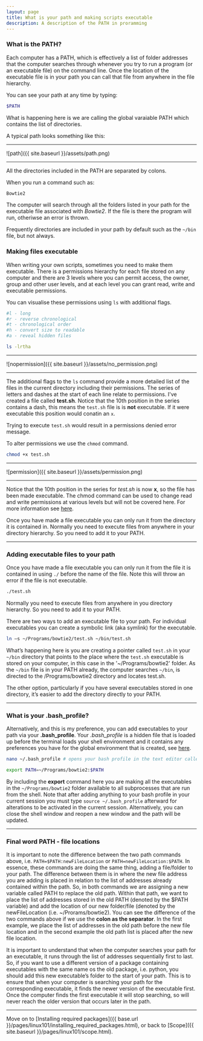 ```yaml
---
layout: page
title: What is your path and making scripts executable
description: A description of the PATH in proramming
---
```


### What is the PATH?

Each computer has a PATH, which is effectively a list of folder addresses that the computer searches through 
whenever you try to run a program (or an executable file) on the command line. Once the location of the  
executable file is in your path you can call that file from anywhere in the file hierarchy. 

You can see your path at any time by typing:

~~~bash
$PATH
~~~

What is happening here is we are calling the global varaiable PATH which contains the list of directories.

A typical path looks something like this:

***

![path]({{ site.baseurl }}/assets/path.png)

***

All the directories included in the PATH are separated by colons.

When you run a command such as:

~~~bash
Bowtie2
~~~

The computer will search through all the folders listed in your path for the executable file associated with 
*Bowtie2*. If the file is there the program will run, otheriwse an error is thrown.

Frequently directories are included in your path by default such as the `~/bin` file, but not always. 


### Making files executable

When writing your own scripts, sometimes you need to make them executable. There is a permissions hierarchy for 
each file stored on any computer and there are 3 levels where you can permit access, the owner, group and other 
user levels, and at each level you can grant read, write and executable permissions.

You can visualise these permissions using `ls` with additional flags.

~~~bash
#l - long
#r - reverse chronological
#t - chronological order
#h - convert size to readable
#a - reveal hidden files

ls -lrtha
~~~

***

![nopermission]({{ site.baseurl }}/assets/no_permission.png)

***

The additional flags to the `ls` command provide a more detailed list of the files in the current directory including their 
permissions. The series of letters and dashes at the start of each line relate to permissions. I've created a file called 
**test.sh**. Notice that the 10th position in the series contains a dash, this means the `test.sh` file is is **not** 
executable. If it were executable this position would conatin an `x`.

Trying to execute `test.sh` would result in a permissions denied error message.

To alter permissions we use the `chmod` command. 

~~~bash
chmod +x test.sh
~~~

***

![permission]({{ site.baseurl }}/assets/permission.png)

***

Notice that the 10th position in the series for *test.sh* is now **x**, so the file has been made executable. The chmod 
command can be used to change read and write permissions at various levels but will not be covered here. 
For more information see [here](https://ryanstutorials.net/linuxtutorial/permissions.php).

Once you have made a file executable you can only run it from the directory it is contained in. Normally you need to
execute	files from anywhere in your directory hierarchy. So you need to add it to your PATH.

***

### Adding executable files to your path

Once you have made a file executable you can only run it from the file it is contained in using `./` before the 
name of the file. Note this will throw an error if the file is not executable.

~~~bash
./test.sh
~~~

Normally you need to execute files from anywhere in you directory hierarchy. So you need to add it to your PATH.

There are two ways to add an executable file to your path. For individual executables you can create a symbolic 
link (aka symlink) for the executable. 

~~~bash
ln –s ~/Programs/bowtie2/test.sh ~/bin/test.sh
~~~

What’s happening here is you are creating a pointer called `test.sh` in your `~/bin` directory that points to the 
place where the `test.sh` executable is stored on your computer, in this case in the '~/Programs/bowtie2' folder.
As the `~/bin` file is in your PATH already, the computer searches `~/bin`, is directed to the /Programs/bowtie2
directory and locates test.sh.  


The other option, particularly if you have several executables stored in one directory, it’s easier to add the 
directory directly to your PATH. 

***

### What is your .bash_profile?

Alternatively, and this is my preference, you can add executables to your path via your **.bash_profile**. Your *.bash_profile* is 
a hidden file that is loaded up before the terminal loads your shell environment and it contains any preferences you have 
for the global environment that is created, see [here](https://natelandau.com/my-mac-osx-bash_profile/).

~~~bash
nano ~/.bash_profile # opens your bash profile in the text editor called nano so you can add things

export PATH=~/Programs/bowtie2:$PATH  
~~~

By including the **export** command here you are making all the executables in the `~/Programs/bowtie2` folder available to all 
subprocesses that are run from the shell. Note that after adding anything to your bash profile in your current session you 
must type `source ~/.bash_profile` afterward for alterations to be activated in the current session. Alternatively, you can 
close the shell window and reopen a new window and the path will be updated. 

***

### Final word PATH - file locations 

It is important to note the difference between the two path commands above, i.e. `PATH=$PATH:newFileLocation` or 
`PATH=newFileLocation:$PATH`. In essence, these commands are doing the same thing, adding a file/folder to your path. The difference 
between them is in where the new file address you are adding is placed in relation to the list of addresses already contained within 
the path. So, in both commands we are assigning a new variable called PATH to replace the old path. Within that path, we want to place 
the list of addresses stored in the old PATH (denoted by the $PATH variable) and add the location of our new folder/file 
(denoted by the newFileLocation (i.e. ~/Prorams/bowtie2). You can see the difference of the two commands above if we use the **colon as 
the separator**. In the first example, we place the list of addresses in the old path before the new file location and in the second 
example the old path list is placed after the new file location.

It is important to understand that when the computer searches your path for an executable, it runs through the list of addresses 
sequentially first to last. So, if you want to use a different version of a package containing executables with the same name os the old 
package, i.e. python, you should add this new executable’s folder to the start of your path. This is to ensure that when your computer is 
searching your path for the corresponding executable, it finds the newer version of the executable first. Once the computer finds the 
first executable it will stop searching, so will never reach the older version that occurs later in the path. 

***

Move on to [Installing required packages]({{ base.url }}/pages/linux101/installing_required_packages.html),
or back to [Scope]({{ site.baseurl }}/pages/linux101/scope.html).
